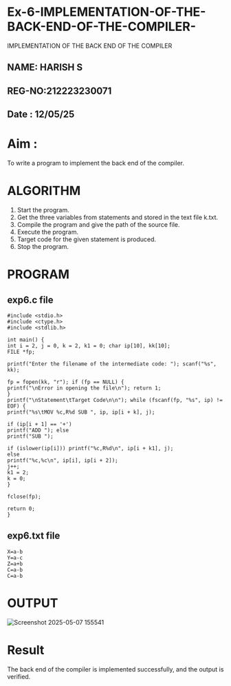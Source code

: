 # Ex-6-IMPLEMENTATION-OF-THE-BACK-END-OF-THE-COMPILER-
IMPLEMENTATION OF THE BACK END OF THE COMPILER 
## NAME: HARISH S
## REG-NO:212223230071
## Date : 12/05/25
# Aim :
To write a program to implement the back end of the compiler.
# ALGORITHM
1. Start the program.
2. Get the three variables from statements and stored in the text file k.txt.
3. Compile the program and give the path of the source file.
4. Execute the program.
5. Target code for the given statement is produced.
6. Stop the program.
# PROGRAM

## exp6.c file

```
#include <stdio.h> 
#include <ctype.h> 
#include <stdlib.h>

int main() {
int i = 2, j = 0, k = 2, k1 = 0; char ip[10], kk[10];
FILE *fp;

printf("Enter the filename of the intermediate code: "); scanf("%s", kk);

fp = fopen(kk, "r"); if (fp == NULL) {
printf("\nError in opening the file\n"); return 1;
}
printf("\nStatement\tTarget Code\n\n"); while (fscanf(fp, "%s", ip) != EOF) {
printf("%s\tMOV %c,R%d SUB ", ip, ip[i + k], j);

if (ip[i + 1] == '+')
printf("ADD "); else
printf("SUB ");

if (islower(ip[i])) printf("%c,R%d\n", ip[i + k1], j);
else
printf("%c,%c\n", ip[i], ip[i + 2]);
j++;
k1 = 2;
k = 0;
}

fclose(fp);
 
return 0;
}
```

## exp6.txt file

```
X=a-b 
Y=a-c 
Z=a+b 
C=a-b 
C=a-b
```


# OUTPUT
![Screenshot 2025-05-07 155541](https://github.com/user-attachments/assets/51620149-2a3e-4d8f-847a-a96336d8fd12)


# Result
The back end of the compiler is implemented successfully, and the output is verified.
